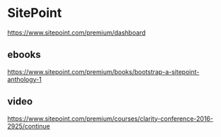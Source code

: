 # SitePoint  

https://www.sitepoint.com/premium/dashboard  


## ebooks  

https://www.sitepoint.com/premium/books/bootstrap-a-sitepoint-anthology-1  


## video  

https://www.sitepoint.com/premium/courses/clarity-conference-2016-2925/continue  



